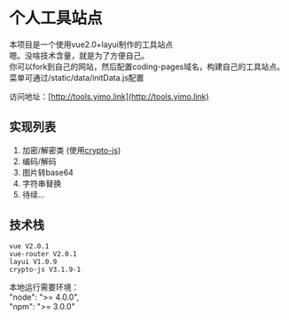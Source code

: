 # 个人工具站点

本项目是一个使用vue2.0+layui制作的工具站点     
嗯。没啥技术含量，就是为了方便自己。      
你可以fork到自己的网站，然后配置coding-pages域名，构建自己的工具站点。     
菜单可通过/static/data/initData.js配置

访问地址：[http://tools.yimo.link](http://tools.yimo.link)

实现列表
-----------------------
1. 加密/解密类 (使用[crypto-js](https://www.npmjs.com/package/crypto-js))      
2. 编码/解码     
3. 图片转base64        
4. 字符串替换
5. 待续...

技术栈
--------------------       
    vue V2.0.1      
    vue-router V2.0.1       
    layui V1.0.9 
    crypto-js V3.1.9-1

本地运行需要环境：   
"node": ">= 4.0.0",         
"npm": ">= 3.0.0"